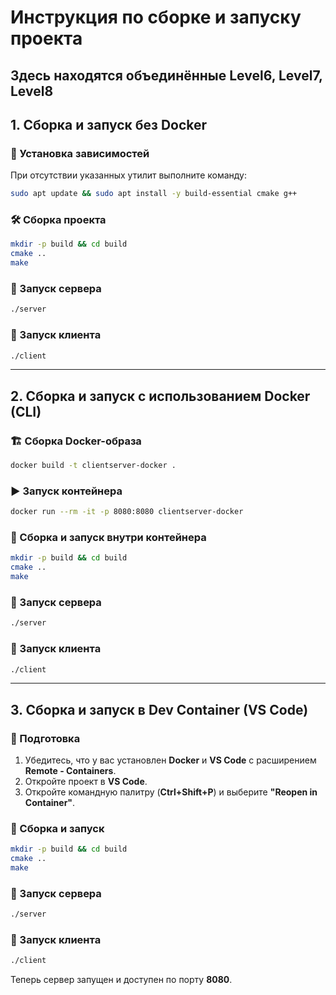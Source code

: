 # Инструкция по сборке и запуску проекта

## Здесь находятся объединённые Level6, Level7, Level8

## 1. Сборка и запуск без Docker

### 📌 Установка зависимостей

При отсутствии указанных утилит выполните команду:
```sh
sudo apt update && sudo apt install -y build-essential cmake g++
```

### 🛠 Сборка проекта
```sh
mkdir -p build && cd build
cmake ..
make
```

### 🚀 Запуск сервера
```sh
./server
```

### 🚀 Запуск клиента
```sh
./client
```

---

## 2. Сборка и запуск с использованием Docker (CLI)

### 🏗 Сборка Docker-образа
```sh
docker build -t clientserver-docker .
```

### ▶ Запуск контейнера
```sh
docker run --rm -it -p 8080:8080 clientserver-docker
```

### 🔧 Сборка и запуск внутри контейнера
```sh
mkdir -p build && cd build
cmake ..
make
```

### 🚀 Запуск сервера
```sh
./server
```

### 🚀 Запуск клиента
```sh
./client
```

---

## 3. Сборка и запуск в Dev Container (VS Code)

### 🎯 Подготовка
1. Убедитесь, что у вас установлен **Docker** и **VS Code** с расширением **Remote - Containers**.
2. Откройте проект в **VS Code**.
3. Откройте командную палитру (**Ctrl+Shift+P**) и выберите **"Reopen in Container"**.

### 🔄 Сборка и запуск
```sh
mkdir -p build && cd build
cmake ..
make
```

### 🚀 Запуск сервера
```sh
./server
```

### 🚀 Запуск клиента
```sh
./client
```

Теперь сервер запущен и доступен по порту **8080**.

